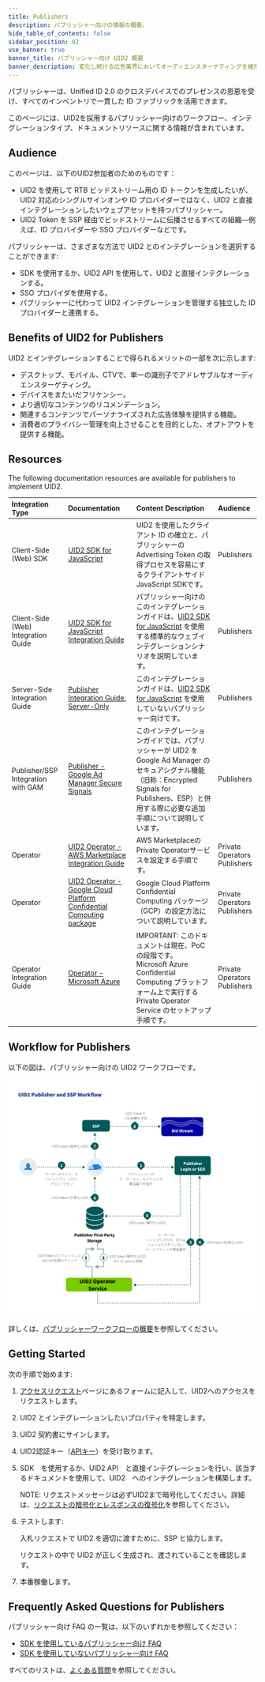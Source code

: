 ```yaml
---
title: Publishers
description: パブリッシャー向けの情報の概要。
hide_table_of_contents: false
sidebar_position: 02
use_banner: true
banner_title: パブリッシャー向け UID2 概要
banner_description: 変化し続ける広告業界においてオーディエンスターゲティングを維持し、より良いインプレッション収益化と関連性の向上を実現します。
---
```


パブリッシャーは、Unified ID 2.0 のクロスデバイスでのプレゼンスの恩恵を受け、すべてのインベントリで一貫した ID ファブリックを活用できます。

このページには、UID2を採用するパブリッシャー向けのワークフロー、インテグレーションタイプ、ドキュメントリソースに関する情報が含まれています。

## Audience

このページは、以下のUID2参加者のためのものです：

- UID2 を使用して RTB ビッドストリーム用の ID トークンを生成したいが、UID2 対応のシングルサインオンや ID プロバイダーではなく、UID2 と直接インテグレーションしたいウェブアセットを持つパブリッシャー。
- UID2 Token を SSP 経由でビッドストリームに伝播させるすべての組織&#8212;例えば、ID プロバイダーや SSO プロバイダーなどです。

<!-- - Data clean rooms. -->

パブリッシャーは、さまざまな方法で UID2 とのインテグレーションを選択することができます:

- SDK を使用するか、UID2 API を使用して、UID2 と直接インテグレーションする。
- SSO プロバイダを使用する。
- パブリッシャーに代わって UID2 インテグレーションを管理する独立した ID プロバイダーと連携する。

## Benefits of UID2 for Publishers

UID2 とインテグレーションすることで得られるメリットの一部を次に示します:
- デスクトップ、モバイル、CTVで、単一の識別子でアドレサブルなオーディエンスターゲティング。
- デバイスをまたいだフリケンシー。
- より適切なコンテンツのリコメンデーション。
- 関連するコンテンツでパーソナライズされた広告体験を提供する機能。
- 消費者のプライバシー管理を向上させることを目的とした、オプトアウトを提供する機能。

## Resources

The following documentation resources are available for publishers to implement UID2.

| Integration Type| Documentation | Content Description | Audience |
| :--- | :--- | :--- | :--- |
| Client-Side (Web) SDK | [UID2 SDK for JavaScript](../sdks/client-side-identity.md) | UID2 を使用したクライアント ID の確立と、パブリッシャーの Advertising Token の取得プロセスを容易にするクライアントサイドJavaScript SDKです。 | Publishers |
| Client-Side (Web) Integration Guide | [UID2 SDK for JavaScript Integration Guide](../guides/publisher-client-side.md) | パブリッシャー向けのこのインテグレーションガイドは、[UID2 SDK for JavaScript](../sdks/client-side-identity.md) を使用する標準的なウェブインテグレーションシナリオを説明しています。 | Publishers |
| Server-Side Integration Guide  | [Publisher Integration Guide, Server-Only](../guides/custom-publisher-integration.md) | このインテグレーションガイドは、[UID2 SDK for JavaScript](../sdks/client-side-identity.md) を使用していないパブリッシャー向けです。| Publishers |
| Publisher/SSP Integration with GAM | [Publisher - Google Ad Manager Secure Signals](../guides/google-ss-integration.md) | このインテグレーションガイドでは、パブリッシャーが UID2 を Google Ad Manager の セキュアシグナル機能（旧称：Encrypted Signals for Publishers、ESP）と併用する際に必要な追加手順について説明しています。 | Publishers |
| Operator | [UID2 Operator - AWS Marketplace Integration Guide](../guides/operator-guide-aws-marketplace.md) | AWS MarketplaceのPrivate Operatorサービスを設定する手順です。 | Private Operators<br/>Publishers |
| Operator| [UID2 Operator - Google Cloud Platform Confidential Computing package](../guides/operator-guide-gcp-enclave.md) | Google Cloud Platform Confidential Computing パッケージ（GCP）の設定方法について説明しています。 | Private Operators<br/>Publishers |
| Operator Integration Guide | [Operator - Microsoft Azure](../guides/operator-guide-azure-enclave.md) | IMPORTANT: このドキュメントは現在、PoCの段階です。<br/> Microsoft Azure Confidential Computing プラットフォーム上で実行する Private Operator Service のセットアップ手順です。  | Private Operators<br/>Publishers |

## Workflow for Publishers

以下の図は、パブリッシャー向けの UID2 ワークフローです。

![Publisher Workflow](../workflows/images/UID2PublisherAndSSPWorkflow.jpg)

詳しくは、[パブリッシャーワークフローの概要](../workflows/workflow-overview-supply-side.md)を参照してください。

## Getting Started

次の手順で始めます:

1. [アクセスリクエスト](/request-access)ページにあるフォームに記入して、UID2へのアクセスをリクエストします。
1. UID2 とインテグレーションしたいプロパティを特定します。
1. UID2 契約書にサインします。
1. UID2認証キー（[APIキー](../getting-started/gs-api-keys.md)）を受け取ります。
1. SDK　を使用するか、UID2 API　と直接インテグレーションを行い、該当するドキュメントを使用して、UID2　へのインテグレーションを構築します。

     NOTE: リクエストメッセージは必ずUID2まで暗号化してください。詳細は、[リクエストの暗号化とレスポンスの復号化](../getting-started/gs-encryption-decryption.md)を参照してください。
1. テストします:

    入札リクエストで UID2 を適切に渡すために、SSP と協力します。
    
    リクエストの中で UID2 が正しく生成され、渡されていることを確認します。
1. 本番稼働します。

## Frequently Asked Questions for Publishers

パブリッシャー向け FAQ の一覧は、以下のいずれかを参照してください：

- [SDK を使用しているパブリッシャー向け FAQ](../getting-started/gs-faqs.md#faqs-for-publishers-using-an-sdk)
- [SDK を使用していないパブリッシャー向け FAQ](../getting-started/gs-faqs.md#faqs-for-publishers-not-using-an-sdk)

すべてのリストは、[よくある質問](../getting-started/gs-faqs.md)を参照してください。
